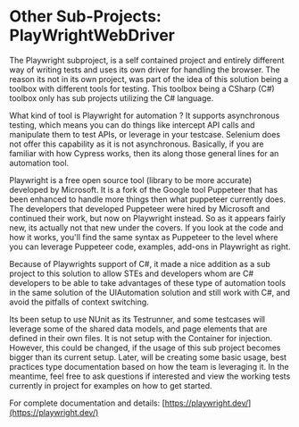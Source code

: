 # Other Sub-Projects: PlayWrightWebDriver

The Playwright subproject, is a self contained project and entirely different way of writing tests and uses its own driver for handling the browser. The reason its not in its own project, was part of the idea of this solution being a toolbox with different tools for testing. This toolbox being a CSharp \(C\#\) toolbox only has sub projects utilizing the C\# language. 

What kind of tool is Playwright for automation ? It supports asynchronous testing, which means you can do things like intercept API calls and manipulate them to test APIs, or leverage in your testcase. Selenium does not offer this capability as it is not asynchronous. Basically, if you are familiar with how Cypress works, then its along those general lines for an automation tool. 

Playwright is a free open source tool \(library to be more accurate\) developed by Microsoft. It is a fork of the Google tool Puppeteer that has been enhanced to handle more things then what puppeteer currently does. The developers that developed Puppeteer were hired by Microsoft and continued their work, but now on Playwright instead. So as it appears fairly new, its actually not that new under the covers. If you look at the code and how it works, you'll find the same syntax as Puppeteer to the level where you can leverage Puppeteer code, examples, add-ons in Playwright as right.  

Because of Playwrights support of C\#, it made a nice addition as a sub project to this solution to allow STEs and developers whom are C\# developers to be able to take advantages of these type of automation tools in the same solution of the UIAutomation solution and still work with C\#, and avoid the pitfalls of context switching. 

Its been setup to use NUnit as its Testrunner, and some testcases will leverage some of the shared data models, and page elements that are defined in their own files. It is not setup with the Container for injection. However, this could be changed, if the usage of this sub project becomes bigger than its current setup. Later, will be creating some basic usage, best practices type documentation based on how the team is leveraging it. In the meantime, feel free to ask questions if interested and view the working tests currently in project for examples on how to get started.

For complete documentation and details: [https://playwright.dev/](https://playwright.dev/)





